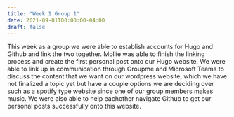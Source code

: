```yaml
---
title: "Week 1 Group 1"
date: 2021-09-01T00:00:00-04:00
draft: false
---
```



This week as a group we were able to establish accounts for Hugo and Github and link the two together. Mollie was able to finish the linking process and create the first personal post onto our Hugo website. We were able to link up in communication through Groupme and Microsoft Teams to discuss the content that we want on our wordpress website, which we have not finalized a topic yet but have a couple options we are deciding over such as a spotify type website since one of our group members makes music. We were also able to help eachother navigate Github to get our personal posts successfully onto this website.
